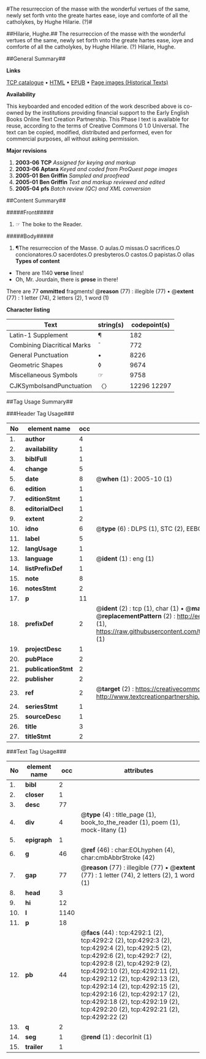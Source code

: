 #The resurreccion of the masse with the wonderful vertues of the same, newly set forth vnto the greate hartes ease, ioye and comforte of all the catholykes, by Hughe Hilarie. (?)#

##Hilarie, Hughe.##
The resurreccion of the masse with the wonderful vertues of the same, newly set forth vnto the greate hartes ease, ioye and comforte of all the catholykes, by Hughe Hilarie. (?)
Hilarie, Hughe.

##General Summary##

**Links**

[TCP catalogue](http://www.ota.ox.ac.uk/tcp/)  • 
[HTML](http://tei.it.ox.ac.uk/tcp/Texts-HTML/free/A03/A03337.html)  • 
[EPUB](http://tei.it.ox.ac.uk/tcp/Texts-EPUB/free/A03/A03337.epub) • 
[Page images (Historical Texts)](https://data.historicaltexts.jisc.ac.uk/view?pubId=eebo-99839836e&pageId=eebo-99839836e-4292-1)

**Availability**

This keyboarded and encoded edition of the
	       work described above is co-owned by the institutions
	       providing financial support to the Early English Books
	       Online Text Creation Partnership. This Phase I text is
	       available for reuse, according to the terms of Creative
	       Commons 0 1.0 Universal. The text can be copied,
	       modified, distributed and performed, even for
	       commercial purposes, all without asking permission.

**Major revisions**

1. __2003-06__ __TCP__ *Assigned for keying and markup*
1. __2003-06__ __Aptara__ *Keyed and coded from ProQuest page images*
1. __2005-01__ __Ben Griffin__ *Sampled and proofread*
1. __2005-01__ __Ben Griffin__ *Text and markup reviewed and edited*
1. __2005-04__ __pfs__ *Batch review (QC) and XML conversion*

##Content Summary##

#####Front#####

1. ☞ The boke to the Reader.

#####Body#####

1. ¶The resurreccion of the Masse.
O aulas.O missas.O sacrifices.O concionatores.O sacerdotes.O presbyteros.O castos.O papistas.O ollas
**Types of content**

  * There are 1140 **verse** lines!
  * Oh, Mr. Jourdain, there is **prose** in there!

There are 77 **ommitted** fragments! 
 @__reason__ (77) : illegible (77)  •  @__extent__ (77) : 1 letter (74), 2 letters (2), 1 word (1)

**Character listing**


|Text|string(s)|codepoint(s)|
|---|---|---|
|Latin-1 Supplement|¶|182|
|Combining             Diacritical Marks|̄|772|
|General Punctuation|•|8226|
|Geometric Shapes|◊|9674|
|Miscellaneous Symbols|☞|9758|
|CJKSymbolsandPunctuation|〈〉|12296 12297|

##Tag Usage Summary##

###Header Tag Usage###

|No|element name|occ|attributes|
|---|---|---|---|
|1.|__author__|4||
|2.|__availability__|1||
|3.|__biblFull__|1||
|4.|__change__|5||
|5.|__date__|8| @__when__ (1) : 2005-10 (1)|
|6.|__edition__|1||
|7.|__editionStmt__|1||
|8.|__editorialDecl__|1||
|9.|__extent__|2||
|10.|__idno__|6| @__type__ (6) : DLPS (1), STC (2), EEBO-CITATION (1), PROQUEST (1), VID (1)|
|11.|__label__|5||
|12.|__langUsage__|1||
|13.|__language__|1| @__ident__ (1) : eng (1)|
|14.|__listPrefixDef__|1||
|15.|__note__|8||
|16.|__notesStmt__|2||
|17.|__p__|11||
|18.|__prefixDef__|2| @__ident__ (2) : tcp (1), char (1)  •  @__matchPattern__ (2) : ([0-9\-]+):([0-9IVX]+) (1), (.+) (1)  •  @__replacementPattern__ (2) : http://eebo.chadwyck.com/downloadtiff?vid=$1&page=$2 (1), https://raw.githubusercontent.com/textcreationpartnership/Texts/master/tcpchars.xml#$1 (1)|
|19.|__projectDesc__|1||
|20.|__pubPlace__|2||
|21.|__publicationStmt__|2||
|22.|__publisher__|2||
|23.|__ref__|2| @__target__ (2) : https://creativecommons.org/publicdomain/zero/1.0/ (1), http://www.textcreationpartnership.org/docs/. (1)|
|24.|__seriesStmt__|1||
|25.|__sourceDesc__|1||
|26.|__title__|3||
|27.|__titleStmt__|2||


###Text Tag Usage###

|No|element name|occ|attributes|
|---|---|---|---|
|1.|__bibl__|2||
|2.|__closer__|1||
|3.|__desc__|77||
|4.|__div__|4| @__type__ (4) : title_page (1), book_to_the_reader (1), poem (1), mock-litany (1)|
|5.|__epigraph__|1||
|6.|__g__|46| @__ref__ (46) : char:EOLhyphen (4), char:cmbAbbrStroke (42)|
|7.|__gap__|77| @__reason__ (77) : illegible (77)  •  @__extent__ (77) : 1 letter (74), 2 letters (2), 1 word (1)|
|8.|__head__|3||
|9.|__hi__|12||
|10.|__l__|1140||
|11.|__p__|18||
|12.|__pb__|44| @__facs__ (44) : tcp:4292:1 (2), tcp:4292:2 (2), tcp:4292:3 (2), tcp:4292:4 (2), tcp:4292:5 (2), tcp:4292:6 (2), tcp:4292:7 (2), tcp:4292:8 (2), tcp:4292:9 (2), tcp:4292:10 (2), tcp:4292:11 (2), tcp:4292:12 (2), tcp:4292:13 (2), tcp:4292:14 (2), tcp:4292:15 (2), tcp:4292:16 (2), tcp:4292:17 (2), tcp:4292:18 (2), tcp:4292:19 (2), tcp:4292:20 (2), tcp:4292:21 (2), tcp:4292:22 (2)|
|13.|__q__|2||
|14.|__seg__|1| @__rend__ (1) : decorInit (1)|
|15.|__trailer__|1||
